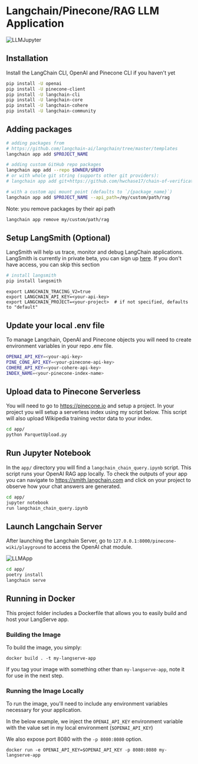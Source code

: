 # Langchain/Pinecone/RAG LLM Application 

![LLMJupyter](https://github.com/jandog8990/Langchain-PineCone-RAG/assets/4309516/06c70fa4-cf79-47c5-967d-cb5d5b1aaceb)


## Installation

Install the LangChain CLI, OpenAI and Pinecone CLI if you haven't yet

```bash
pip install -U openai 
pip install -U pinecone-client 
pip install -U langchain-cli
pip install -U langchain-core
pip install -U langchain-cohere
pip install -U langchain-community

```

## Adding packages

```bash
# adding packages from 
# https://github.com/langchain-ai/langchain/tree/master/templates
langchain app add $PROJECT_NAME

# adding custom GitHub repo packages
langchain app add --repo $OWNER/$REPO
# or with whole git string (supports other git providers):
# langchain app add git+https://github.com/hwchase17/chain-of-verification

# with a custom api mount point (defaults to `/{package_name}`)
langchain app add $PROJECT_NAME --api_path=/my/custom/path/rag
```

Note: you remove packages by their api path

```bash
langchain app remove my/custom/path/rag
```

## Setup LangSmith (Optional)
LangSmith will help us trace, monitor and debug LangChain applications. 
LangSmith is currently in private beta, you can sign up [here](https://smith.langchain.com/). 
If you don't have access, you can skip this section

```bash
# install langsmith
pip install langsmith
```

```shell
export LANGCHAIN_TRACING_V2=true
export LANGCHAIN_API_KEY=<your-api-key>
export LANGCHAIN_PROJECT=<your-project>  # if not specified, defaults to "default"
```

## Update your local .env file
To manage Langchain, OpenAI and Pinecone objects you will need
to create environment variables in your repo .env file.

```bash
OPENAI_API_KEY=<your-api-key>
PINE_CONE_API_KEY=<your-pinecone-api-key>
COHERE_API_KEY=<your-cohere-api-key>
INDEX_NAME=<your-pinecone-index-name>
```

## Upload data to Pinecone Serverless
You will need to go to https://pinecone.io and setup a project. In your
project you will setup a serverless index using my script below. This
script will also upload Wikipedia training vector data to your index.

```bash
cd app/
python ParquetUpload.py
```

## Run Jupyter Notebook
In the `app/` directory you will find a `langchain_chain_query.ipynb` script.
This script runs your OpenAI RAG app locally. To check the outputs of your
app you can navigate to https://smith.langchain.com and click on your project to
observe how your chat answers are generated.

```bash
cd app/
jupyter notebook
run langchain_chain_query.ipynb
```

## Launch Langchain Server 
After launching the Langchain Server, go to `127.0.0.1:8000/pinecone-wiki/playground`
to access the OpenAI chat module.

![LLMApp](https://github.com/jandog8990/Langchain-PineCone-RAG/assets/4309516/15c65bef-ac79-4e16-8c62-73b141310203)


```bash
cd app/
poetry install 
langchain serve
```

## Running in Docker

This project folder includes a Dockerfile that allows you to easily build and host your LangServe app.

### Building the Image

To build the image, you simply:

```shell
docker build . -t my-langserve-app
```

If you tag your image with something other than `my-langserve-app`,
note it for use in the next step.

### Running the Image Locally

To run the image, you'll need to include any environment variables
necessary for your application.

In the below example, we inject the `OPENAI_API_KEY` environment
variable with the value set in my local environment
(`$OPENAI_API_KEY`)

We also expose port 8080 with the `-p 8080:8080` option.

```shell
docker run -e OPENAI_API_KEY=$OPENAI_API_KEY -p 8080:8080 my-langserve-app
```
